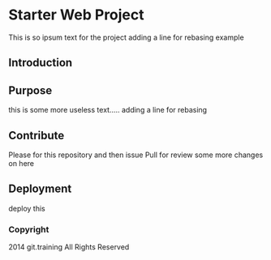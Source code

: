 # Starter Web Project
This is so ipsum text for the project
adding a line for rebasing example
## Introduction

## Purpose
this is some more useless text..... adding a line for rebasing
## Contribute
Please for this repository and then issue Pull for review
some more changes on here

## Deployment
deploy this

### Copyright
2014 git.training All Rights Reserved

